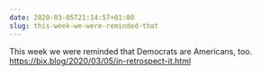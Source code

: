 ```yaml
---
date: 2020-03-05T21:14:57+01:00
slug: this-week-we-were-reminded-that
---
```

This week we were reminded that Democrats are Americans, too. 
https://bix.blog/2020/03/05/in-retrospect-it.html

